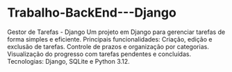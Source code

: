 # Trabalho-BackEnd---Django
Gestor de Tarefas - Django  Um projeto em Django para gerenciar tarefas de forma simples e eficiente.  Principais funcionalidades:  Criação, edição e exclusão de tarefas.  Controle de prazos e organização por categorias.  Visualização do progresso com tarefas pendentes e concluídas.  Tecnologias: Django, SQLite e Python 3.12.
